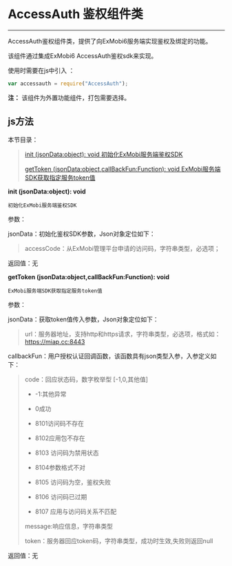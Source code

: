 # AccessAuth 鉴权组件类

----------

AccessAuth鉴权组件类，提供了向ExMobi6服务端实现鉴权及绑定的功能。

该组件通过集成ExMobi6 AccessAuth鉴权sdk来实现。 


使用时需要在js中引入 ：

```javascript
var accessauth = require("AccessAuth"); 
```

**注：** 该组件为外置功能组件，打包需要选择。

<h2 id="cid_1">js方法</h2>  

本节目录：

>[ init (jsonData:object): void  初始化ExMobi服务端鉴权SDK ](#ff_0)
> 
> [getToken (jsonData:object,callBackFun:Function): void  ExMobi服务端SDK获取指定服务token值 ](#ff_1)



<span id="ff_0">**init (jsonData:object): void**</span>  

<code>初始化ExMobi服务端鉴权SDK</code>     

参数：

jsonData：初始化鉴权SDK参数，Json对象定位如下：

> accessCode：从ExMobi管理平台申请的访问码，字符串类型，必选项；

返回值：无



<span id="ff_1">**getToken (jsonData:object,callBackFun:Function): void**</span>  

<code>ExMobi服务端SDK获取指定服务token值</code>   

参数： 

jsonData：获取token值传入参数，Json对象定位如下：

> url：服务器地址，支持http和https请求，字符串类型，必选项，格式如：https://miap.cc:8443


callbackFun：用户授权认证回调函数，该函数具有json类型入参，入参定义如下：  

> code：回应状态码，数字枚举型 [-1,0,其他值] 
> 
> - -1:其他异常
> 
> - 0成功 
> 
> - 8101访问码不存在 
> 
> - 8102应用包不存在 
> 
> - 8103 访问码为禁用状态 
> 
> - 8104参数格式不对
> 
> - 8105 访问码为空，鉴权失败 
> 
> - 8106 访问码已过期 
> 
> - 8107 应用与访问码关系不匹配
> 
> message:响应信息，字符串类型
> 
> token：服务器回应token码，字符串类型，成功时生效,失败则返回null

返回值：无
